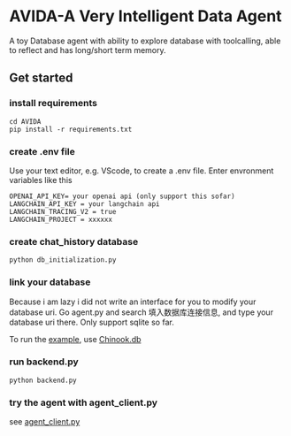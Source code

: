 # AVIDA-A Very Intelligent Data Agent
A toy Database agent with ability to explore database with toolcalling, able to reflect and has long/short term memory. 
## Get started
### install requirements
``` git clone --depth 1 https://github.com/jinchenliuljc/AVIDA.git
cd AVIDA
pip install -r requirements.txt
```

### create .env file
Use your text editor, e.g. VScode, to create a .env file. Enter envronment variables like this
```
OPENAI_API_KEY= your openai api (only support this sofar)
LANGCHAIN_API_KEY = your langchain api
LANGCHAIN_TRACING_V2 = true
LANGCHAIN_PROJECT = xxxxxx
```

### create chat_history database
`python db_initialization.py`

### link your database
Because i am lazy i did not write an interface for you to modify your database uri. Go agent.py and search 填入数据库连接信息, and type your database uri there. Only support sqlite so far.

To run the [example](https://github.com/jinchenliuljc/AVIDA/blob/main/agent_client.ipynb), use [Chinook.db](https://www.sqlitetutorial.net/sqlite-sample-database/)


### run backend.py
`python backend.py`

### try the agent with agent_client.py
see [agent_client.py](https://github.com/jinchenliuljc/AVIDA/blob/main/agent_client.ipynb)
